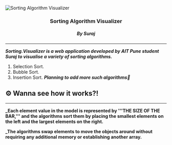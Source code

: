 <p align="center">
  
![Sorting Algorithm Visualizer](https://www.crio.do/blog/content/images/size/w600/2021/04/Sorting-Algorithms.png)


</p>
<h3 align="center">Sorting Algorithm Visualizer</h3>
<h5 align="center">By Suraj</h5>



--------------------

**_Sorting.Visualizer is a web application developed by AIT Pune student Suraj to visualise a variety of sorting algorithms._**
1. Selection Sort.
2. Bubble Sort.
3. Insertion Sort.
**_Planning to add more such algorithms🤔_**

## ⚙ Wanna see how it works?!
-------------------
**_Each element value in the model is represented by '''THE SIZE OF THE BAR,''' and the algorithms sort them by placing the smallest elements on the left and the largest elements on the right.**

**_The algorithms swap elements to move the objects around without requiring any additional memory or establishing another array.**
